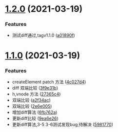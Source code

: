 # [1.2.0](https://github.com/FearlessMa/vdom/compare/v1.1.0...v1.2.0) (2021-03-19)


### Features

* 测试diff通过,tagv1.1.0 ([a01890f](https://github.com/FearlessMa/vdom/commit/a01890f90c7de2258ee6d017dc491c9757087e76))



# [1.1.0](https://github.com/FearlessMa/vdom/compare/27365c432b882601941d70ef67b4b301ab674a4d...v1.1.0) (2021-03-19)


### Features

* createElement patch 方法 ([4c027d4](https://github.com/FearlessMa/vdom/commit/4c027d491f2fdf88503069171589c7036fbe4f45))
* diff 双端比较 ([3f9e31b](https://github.com/FearlessMa/vdom/commit/3f9e31b95d4822352527452bda527e99cd1872ec))
* h,vnode 方法 ([27365c4](https://github.com/FearlessMa/vdom/commit/27365c432b882601941d70ef67b4b301ab674a4d))
* 双端比较 ([a2f34ac](https://github.com/FearlessMa/vdom/commit/a2f34ac7372793986b15631f514baa58a6d0ef12))
* 双端比较 ([2e6e005](https://github.com/FearlessMa/vdom/commit/2e6e00547f5233b61865feaf4c32fb5d16087a8c))
* 增加diff算法 ([6fb762a](https://github.com/FearlessMa/vdom/commit/6fb762a4fb525504e0324a9522350869e2263dd5))
* 更新diff比较 ([9ea6e26](https://github.com/FearlessMa/vdom/commit/9ea6e2616cabd0f16afb89d945bfd12528dc8ee7))
* 更新diff算法,3-5 3-6测试发现bug,待解决 ([5981770](https://github.com/FearlessMa/vdom/commit/5981770002296da8f51ba7fbef24fcb943b5e958))



